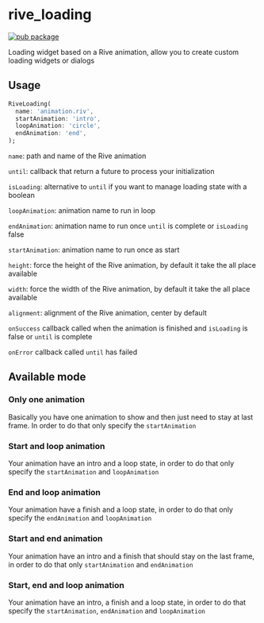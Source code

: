 # rive_loading

[![pub package](https://img.shields.io/pub/v/rive_loading.svg)](https://pub.dartlang.org/packages/rive_loading)

Loading widget based on a Rive animation, allow you to create custom loading widgets or dialogs

## Usage

```dart
RiveLoading(
  name: 'animation.riv',
  startAnimation: 'intro',
  loopAnimation: 'circle',
  endAnimation: 'end',
);
```

`name`: path and name of the Rive animation

`until`: callback that return a future to process your initialization

`isLoading`: alternative to `until` if you want to manage loading state with a boolean

`loopAnimation`: animation name to run in loop 

`endAnimation`: animation name to run once `until` is complete or `isLoading` false

`startAnimation`: animation name to run once as start

`height`: force the height of the Rive animation, by default it take the all place available

`width`: force the width of the Rive animation, by default it take the all place available

`alignment`: alignment of the Rive animation, center by default

`onSuccess` callback called when the animation is finished and `isLoading` is false or `until` is complete

`onError` callback called `until` has failed

## Available mode

### Only one animation 
Basically you have one animation to show and then just need to stay at last frame. In order to do that only specify the `startAnimation` 

### Start and loop animation 
Your animation have an intro and a loop state, in order to do that only specify the `startAnimation` and `loopAnimation`

### End and loop animation 
Your animation have a finish and a loop state, in order to do that only specify the `endAnimation` and `loopAnimation`

### Start and end animation 
Your animation have an intro and a finish that should stay on the last frame, in order to do that only `startAnimation` and `endAnimation`

### Start, end and loop animation 
Your animation have an intro, a finish and a loop state, in order to do that specify the `startAnimation`, `endAnimation` and `loopAnimation`
